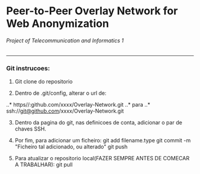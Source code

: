 # Peer-to-Peer Overlay Network for Web Anonymization
###### Project of Telecommunication and Informatics 1

----

### Git instrucoes:

1. Git clone do repositorio

2. Dentro de .git/config, alterar o url de:

..* https//:github.com/xxxx/Overlay-Network.git
..* para
..* ssh://git@github.com/xxxx/Overlay-Network.git
		
3. Dentro da pagina do git, nas definicoes de conta, adicionar o par de chaves SSH.

4. Por fim, para adicionar um ficheiro:
		git add filename.type
		git commit -m "Ficheiro tal adicionado, ou alterado"
		git push
		
5. Para atualizar o repositorio local(FAZER SEMPRE ANTES DE COMECAR A TRABALHAR):
		git pull
